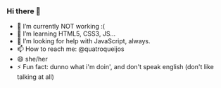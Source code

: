 ### Hi there 👋

- 🔭 I’m currently NOT working :(
- 🌱 I’m learning HTML5, CSS3, JS...
- 🤔 I’m looking for help with JavaScript, always.
- 📫 How to reach me: @quatroqueijos
- 😄 she/her
- ⚡ Fun fact: dunno what i'm doin', and don't speak english (don't like talking at all)
